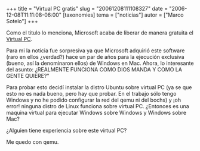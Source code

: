 +++
title = "Virtual PC gratis"
slug = "20061208111108327"
date = "2006-12-08T11:11:08-06:00"
[taxonomies]
tema = ["noticias"]
autor = ["Marco Sotelo"]
+++

Como el titulo lo menciona, Microsoft acaba de liberar de manera
gratuita el [Virtual
PC](http://www.microsoft.com/spain/windows/virtualpc/default.mspx).

Para mi la noticia fue sorpresiva ya que Microsoft adquirió este
software (raro en ellos ¿verdad?) hace un par de años para la ejecución
exclusiva (bueno, así la denominaron ellos) de Windows en Mac. Ahora, lo
interesante del asunto: ¿REALMENTE FUNCIONA COMO DIOS MANDA Y COMO LA
GENTE QUIERE?"

Para probar esto decidí instalar la distro Ubuntu sobre virtual PC (ya
se que esto no es nada bueno, pero hay que probar. En el trabajo sólo
tengo Windows y no he podido configurar la red del qemu ni del bochs) y
¡oh error! ninguna distro de Linux funciona sobre virtual PC. ¿Entonces
es una maquina virtual para ejecutar Windows sobre Windows y Windows
sobre Mac?

¿Alguien tiene experiencia sobre este virtual PC?

Me quedo con qemu.
